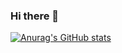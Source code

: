 ### Hi there 👋

[![Anurag's GitHub stats](https://github-readme-stats.vercel.app/api?username=DiogoSilva1904&show_icons=true&theme=dark)](https://github.com/anuraghazra/github-readme-stats)

<!--
**DiogoSilva1904/DiogoSilva1904** is a ✨ _special_ ✨ repository because its `README.md` (this file) appears on your GitHub profile.

Here are some ideas to get you started:

- 🔭 I’m currently working on ...
- 🌱 I’m currently learning ...
- 👯 I’m looking to collaborate on ...
- 🤔 I’m looking for help with ...
- 💬 Ask me about ...
- 📫 How to reach me: ...
- 😄 Pronouns: ...
- ⚡ Fun fact: ...
-->
